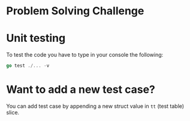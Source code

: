 # Problem Solving Challenge

# Unit testing
To test the code you have to type in your console the following:
```go
go test ./... -v
```

# Want to add a new test case?
You can add test case by appending a new struct value in `tt` (test table) slice.

